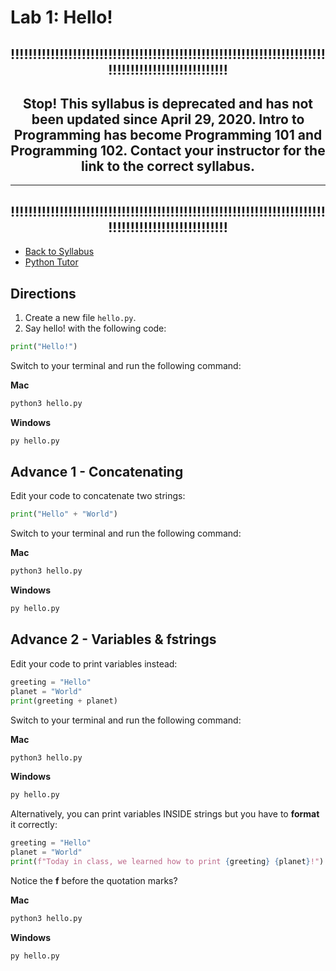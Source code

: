 # Lab 1: Hello!


<div align="center">

## !!!!!!!!!!!!!!!!!!!!!!!!!!!!!!!!!!!!!!!!!!!!!!!!!!!!!!!!!!!!!!!!!!!!!!!!!!!!!!!!!!!!!!!!!!!!!!!!!!

## **Stop!**  This syllabus is **deprecated** and has not been updated since April 29, 2020. Intro to Programming has become Programming 101 and Programming 102. Contact your instructor for the link to the correct syllabus. 
***
## !!!!!!!!!!!!!!!!!!!!!!!!!!!!!!!!!!!!!!!!!!!!!!!!!!!!!!!!!!!!!!!!!!!!!!!!!!!!!!!!!!!!!!!!!!!!!!!!!!
</div>

- [Back to Syllabus](https://github.com/PdxCodeGuild/IntroToProgramming#top)
- [Python Tutor](http://pythontutor.com/visualize.html#mode=edit)

## Directions
1. Create a new file `hello.py`.
2. Say hello! with the following code:

```python
print("Hello!")
```
Switch to your terminal and run the following command:

**Mac**
```bash
python3 hello.py
```
**Windows**
```bash
py hello.py
```

## Advance 1 - Concatenating
Edit your code to concatenate two strings:

```python
print("Hello" + "World")
```
Switch to your terminal and run the following command:

**Mac**
```bash
python3 hello.py
```
**Windows**
```bash
py hello.py
```

## Advance 2 - Variables & fstrings
Edit your code to print variables instead:

```python
greeting = "Hello"
planet = "World"
print(greeting + planet)
```
Switch to your terminal and run the following command:

**Mac**
```bash
python3 hello.py
```
**Windows**
```bash
py hello.py
```

Alternatively, you can print variables INSIDE strings but you have to **format** it correctly:

```python
greeting = "Hello"
planet = "World"
print(f"Today in class, we learned how to print {greeting} {planet}!")
```
Notice the **f** before the quotation marks?

**Mac**
```bash
python3 hello.py
```
**Windows**
```bash
py hello.py
```
